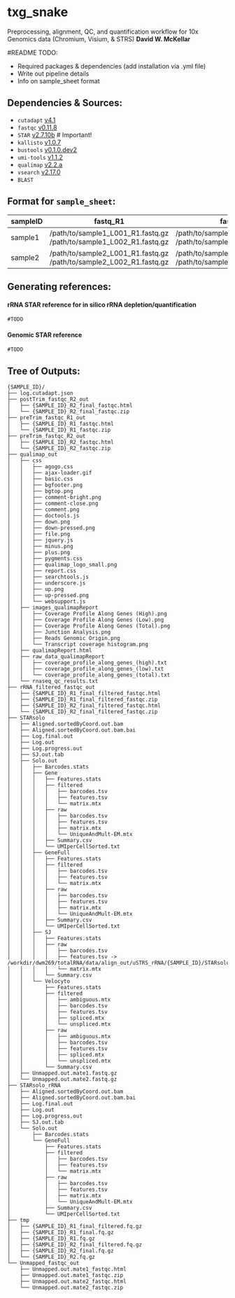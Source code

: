# txg_snake
Preprocessing, alignment, QC, and quantification workflow for 10x Genomics data (Chromium, Visium, & STRS)
**David W. McKellar**

#README TODO:
- Required packages & dependencies (add installation via .yml file)
- Write out pipeline details
- Info on sample_sheet format

## Dependencies & Sources:
- `cutadapt` [v4.1]()
- `fastqc` [v0.11.8]()
- `STAR` [v2.7.10b]() # Important!
- `kallisto` [v1.0.7]()
- `bustools` [v0.1.0.dev2]()
- `umi-tools` [v1.1.2]()
- `qualimap` [v2.2.a]()
- `vsearch` [v2.17.0](https://github.com/torognes/vsearch)
- `BLAST`

## Format for `sample_sheet`:
|sampleID      |fastq_R1                                                               |fastq_R2                                                              |chemistry|STAR_rRNA_ref                 |STAR_ref                  |genes_gtf                |kb_idx                               |kb_t2g                                      |
|--------------|-----------------------------------------------------------------------|----------------------------------------------------------------------|---------|------------------------------|--------------------------|-------------------------|-------------------------------------|--------------------------------------------|
|sample1       | /path/to/sample1_L001_R1.fastq.gz /path/to/sample1_L002_R1.fastq.gz   | /path/to/sample1_L001_R2.fastq.gz /path/to/sample1_L002_R2.fastq.gz  | Visium    | /path/to/STAR_reference_rRNA | /path/to/STAR_reference  |/path/to/annotations.gtf | /path/to/kallisto/transcriptome.idx | /path/to/kallisto/transcripts_to_genes.txt |
|sample2      | /path/to/sample2_L001_R1.fastq.gz /path/to/sample2_L002_R1.fastq.gz   | /path/to/sample2_L001_R2.fastq.gz /path/to/sample2_L002_R2.fastq.gz  | STRS    | /path/to/STAR_reference_rRNA | /path/to/STAR_reference  |/path/to/annotations.gtf | /path/to/kallisto/transcriptome.idx | /path/to/kallisto/transcripts_to_genes.txt |

## Generating references:
#### rRNA STAR reference for in silico rRNA depletion/quantification
```
#TODO
```
#### Genomic STAR reference
```
#TODO
```

## Tree of Outputs:
```
{SAMPLE_ID}/
├── log.cutadapt.json
├── postTrim_fastqc_R2_out
│   ├── {SAMPLE_ID}_R2_final_fastqc.html
│   └── {SAMPLE_ID}_R2_final_fastqc.zip
├── preTrim_fastqc_R1_out
│   ├── {SAMPLE_ID}_R1_fastqc.html
│   └── {SAMPLE_ID}_R1_fastqc.zip
├── preTrim_fastqc_R2_out
│   ├── {SAMPLE_ID}_R2_fastqc.html
│   └── {SAMPLE_ID}_R2_fastqc.zip
├── qualimap_out
│   ├── css
│   │   ├── agogo.css
│   │   ├── ajax-loader.gif
│   │   ├── basic.css
│   │   ├── bgfooter.png
│   │   ├── bgtop.png
│   │   ├── comment-bright.png
│   │   ├── comment-close.png
│   │   ├── comment.png
│   │   ├── doctools.js
│   │   ├── down.png
│   │   ├── down-pressed.png
│   │   ├── file.png
│   │   ├── jquery.js
│   │   ├── minus.png
│   │   ├── plus.png
│   │   ├── pygments.css
│   │   ├── qualimap_logo_small.png
│   │   ├── report.css
│   │   ├── searchtools.js
│   │   ├── underscore.js
│   │   ├── up.png
│   │   ├── up-pressed.png
│   │   └── websupport.js
│   ├── images_qualimapReport
│   │   ├── Coverage Profile Along Genes (High).png
│   │   ├── Coverage Profile Along Genes (Low).png
│   │   ├── Coverage Profile Along Genes (Total).png
│   │   ├── Junction Analysis.png
│   │   ├── Reads Genomic Origin.png
│   │   └── Transcript coverage histogram.png
│   ├── qualimapReport.html
│   ├── raw_data_qualimapReport
│   │   ├── coverage_profile_along_genes_(high).txt
│   │   ├── coverage_profile_along_genes_(low).txt
│   │   └── coverage_profile_along_genes_(total).txt
│   └── rnaseq_qc_results.txt
├── rRNA_filtered_fastqc_out
│   ├── {SAMPLE_ID}_R1_final_filtered_fastqc.html
│   ├── {SAMPLE_ID}_R1_final_filtered_fastqc.zip
│   ├── {SAMPLE_ID}_R2_final_filtered_fastqc.html
│   └── {SAMPLE_ID}_R2_final_filtered_fastqc.zip
├── STARsolo
│   ├── Aligned.sortedByCoord.out.bam
│   ├── Aligned.sortedByCoord.out.bam.bai
│   ├── Log.final.out
│   ├── Log.out
│   ├── Log.progress.out
│   ├── SJ.out.tab
│   ├── Solo.out
│   │   ├── Barcodes.stats
│   │   ├── Gene
│   │   │   ├── Features.stats
│   │   │   ├── filtered
│   │   │   │   ├── barcodes.tsv
│   │   │   │   ├── features.tsv
│   │   │   │   └── matrix.mtx
│   │   │   ├── raw
│   │   │   │   ├── barcodes.tsv
│   │   │   │   ├── features.tsv
│   │   │   │   ├── matrix.mtx
│   │   │   │   └── UniqueAndMult-EM.mtx
│   │   │   ├── Summary.csv
│   │   │   └── UMIperCellSorted.txt
│   │   ├── GeneFull
│   │   │   ├── Features.stats
│   │   │   ├── filtered
│   │   │   │   ├── barcodes.tsv
│   │   │   │   ├── features.tsv
│   │   │   │   └── matrix.mtx
│   │   │   ├── raw
│   │   │   │   ├── barcodes.tsv
│   │   │   │   ├── features.tsv
│   │   │   │   ├── matrix.mtx
│   │   │   │   └── UniqueAndMult-EM.mtx
│   │   │   ├── Summary.csv
│   │   │   └── UMIperCellSorted.txt
│   │   ├── SJ
│   │   │   ├── Features.stats
│   │   │   ├── raw
│   │   │   │   ├── barcodes.tsv
│   │   │   │   ├── features.tsv -> /workdir/dwm269/totalRNA/data/align_out/uSTRS_rRNA/{SAMPLE_ID}/STARsolo/SJ.out.tab
│   │   │   │   └── matrix.mtx
│   │   │   └── Summary.csv
│   │   └── Velocyto
│   │       ├── Features.stats
│   │       ├── filtered
│   │       │   ├── ambiguous.mtx
│   │       │   ├── barcodes.tsv
│   │       │   ├── features.tsv
│   │       │   ├── spliced.mtx
│   │       │   └── unspliced.mtx
│   │       ├── raw
│   │       │   ├── ambiguous.mtx
│   │       │   ├── barcodes.tsv
│   │       │   ├── features.tsv
│   │       │   ├── spliced.mtx
│   │       │   └── unspliced.mtx
│   │       └── Summary.csv
│   ├── Unmapped.out.mate1.fastq.gz
│   └── Unmapped.out.mate2.fastq.gz
├── STARsolo_rRNA
│   ├── Aligned.sortedByCoord.out.bam
│   ├── Aligned.sortedByCoord.out.bam.bai
│   ├── Log.final.out
│   ├── Log.out
│   ├── Log.progress.out
│   ├── SJ.out.tab
│   └── Solo.out
│       ├── Barcodes.stats
│       └── GeneFull
│           ├── Features.stats
│           ├── filtered
│           │   ├── barcodes.tsv
│           │   ├── features.tsv
│           │   └── matrix.mtx
│           ├── raw
│           │   ├── barcodes.tsv
│           │   ├── features.tsv
│           │   ├── matrix.mtx
│           │   └── UniqueAndMult-EM.mtx
│           ├── Summary.csv
│           └── UMIperCellSorted.txt
├── tmp
│   ├── {SAMPLE_ID}_R1_final_filtered.fq.gz
│   ├── {SAMPLE_ID}_R1_final.fq.gz
│   ├── {SAMPLE_ID}_R1.fq.gz
│   ├── {SAMPLE_ID}_R2_final_filtered.fq.gz
│   ├── {SAMPLE_ID}_R2_final.fq.gz
│   └── {SAMPLE_ID}_R2.fq.gz
└── Unmapped_fastqc_out
    ├── Unmapped.out.mate1_fastqc.html
    ├── Unmapped.out.mate1_fastqc.zip
    ├── Unmapped.out.mate2_fastqc.html
    └── Unmapped.out.mate2_fastqc.zip
```